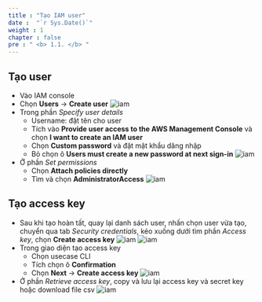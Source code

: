 ```yaml
---
title : "Tạo IAM user"
date :  "`r Sys.Date()`" 
weight : 1 
chapter : false
pre : " <b> 1.1. </b> "
---
```


## Tạo user

- Vào IAM console
- Chọn **Users** -> **Create user**
![iam](/images/1/1.1/iam-console.png)
- Trong phần _Specify user details_
  - Username: đặt tên cho user
  - Tích vào **Provide user access to the AWS Management Console** và chọn **I want to create an IAM user**
  - Chọn **Custom password** và đặt mật khẩu dăng nhập
  - Bỏ chọn ô **Users must create a new password at next sign-in**
![iam](/images/1/1.1/user-details.png)
- Ở phần _Set permissions_
  - Chọn **Attach policies directly**
  - Tìm và chọn **AdministratorAccess**
![iam](/images/1/1.1/user-policies.png)

## Tạo access key

- Sau khi tạo hoàn tất, quay lại danh sách user, nhấn chọn user vừa tạo, chuyển qua tab _Security credentials_, kéo xuống dưới tìm phần _Access key_, chọn **Create access key**
![iam](/images/1/1.1/credentials.png)
![iam](/images/1/1.1/key.png)
- Trong giao diện tạo access key
  - Chọn usecase CLI
  - Tích chọn ô **Confirmation**
  - Chọn **Next** -> **Create access key**
![iam](/images/1/1.1/usecase.png)
- Ở phần _Retrieve access key_, copy và lưu lại access key và secret key hoặc download file csv
![iam](/images/1/1.1/get-key.png)
